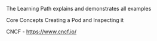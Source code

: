 The Learning Path explains and demonstrates all examples

Core Concepts
Creating a Pod and Inspecting it

CNCF  - https://www.cncf.io/
